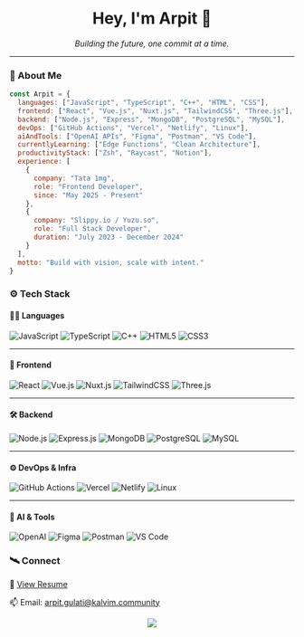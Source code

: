 <h1 align="center">Hey, I'm Arpit 👾</h1>
<p align="center"><em>Building the future, one commit at a time.</em></p>

---

### 🚀 About Me

```js
const Arpit = {
  languages: ["JavaScript", "TypeScript", "C++", "HTML", "CSS"],
  frontend: ["React", "Vue.js", "Nuxt.js", "TailwindCSS", "Three.js"],
  backend: ["Node.js", "Express", "MongoDB", "PostgreSQL", "MySQL"],
  devOps: ["GitHub Actions", "Vercel", "Netlify", "Linux"],
  aiAndTools: ["OpenAI APIs", "Figma", "Postman", "VS Code"],
  currentlyLearning: ["Edge Functions", "Clean Architecture"],
  productivityStack: ["Zsh", "Raycast", "Notion"],
  experience: [
    {
      company: "Tata 1mg",
      role: "Frontend Developer",
      since: "May 2025 - Present"
    },
    {
      company: "Slippy.io / Yuzu.so",
      role: "Full Stack Developer",
      duration: "July 2023 - December 2024"
    }
  ],
  motto: "Build with vision, scale with intent."
}
```
### ⚙️ Tech Stack

#### 🧑‍💻 Languages
![JavaScript](https://img.shields.io/badge/JavaScript-F7DF1E?style=flat&logo=javascript&logoColor=000)
![TypeScript](https://img.shields.io/badge/TypeScript-3178C6?style=flat&logo=typescript&logoColor=fff)
![C++](https://img.shields.io/badge/C++-00599C?style=flat&logo=c%2B%2B&logoColor=white)
![HTML5](https://img.shields.io/badge/HTML5-E34F26?style=flat&logo=html5&logoColor=white)
![CSS3](https://img.shields.io/badge/CSS3-1572B6?style=flat&logo=css3&logoColor=white)

---

#### 🎨 Frontend
![React](https://img.shields.io/badge/React-20232A?style=flat&logo=react)
![Vue.js](https://img.shields.io/badge/Vue.js-4FC08D?style=flat&logo=vue.js)
![Nuxt.js](https://img.shields.io/badge/Nuxt.js-00DC82?style=flat&logo=nuxt.js)
![TailwindCSS](https://img.shields.io/badge/TailwindCSS-0ea5e9?style=flat&logo=tailwindcss)
![Three.js](https://img.shields.io/badge/Three.js-000000?style=flat&logo=three.js)

---

#### 🛠 Backend
![Node.js](https://img.shields.io/badge/Node.js-339933?style=flat&logo=node.js)
![Express.js](https://img.shields.io/badge/Express.js-000000?style=flat&logo=express)
![MongoDB](https://img.shields.io/badge/MongoDB-4EA94B?style=flat&logo=mongodb)
![PostgreSQL](https://img.shields.io/badge/PostgreSQL-316192?style=flat&logo=postgresql)
![MySQL](https://img.shields.io/badge/MySQL-4479A1?style=flat&logo=mysql)

---

#### ⚙️ DevOps & Infra
![GitHub Actions](https://img.shields.io/badge/GitHub%20Actions-2088FF?style=flat&logo=githubactions)
![Vercel](https://img.shields.io/badge/Vercel-000?style=flat&logo=vercel)
![Netlify](https://img.shields.io/badge/Netlify-00C7B7?style=flat&logo=netlify)
![Linux](https://img.shields.io/badge/Linux-FCC624?style=flat&logo=linux)

---

#### 🤖 AI & Tools
![OpenAI](https://img.shields.io/badge/OpenAI-412991?style=flat&logo=openai&logoColor=white)
![Figma](https://img.shields.io/badge/Figma-F24E1E?style=flat&logo=figma&logoColor=white)
![Postman](https://img.shields.io/badge/Postman-FF6C37?style=flat&logo=postman)
![VS Code](https://img.shields.io/badge/VS%20Code-007ACC?style=flat&logo=visualstudiocode)


### 🛰️ Connect

📄 [View Resume](https://docs.google.com/document/d/1T3nIkCaAobdHtfwLOvo6sHtibmbwi6MFVQ_xXH5uXgQ/edit?usp=sharing)

📫 Email: arpit.gulati@kalvim.community


<p align="center"> <img src="https://readme-typing-svg.demolab.com?font=Fira+Code&duration=3000&pause=500&color=00F7FF&center=true&vCenter=true&width=440&lines=I+write+code+that+ships.;I+design+for+scale+and+impact.;I+build+the+future%2C+line+by+line."/> </p> <!-- 🚧 Built with purpose. Styled by curiosity. -->
